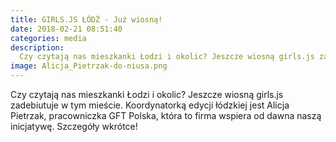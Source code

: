 ```yaml
---
title: GIRLS.JS ŁÓDŹ - Już wiosną!
date: 2018-02-21 08:51:40
categories: media
description:
  Czy czytają nas mieszkanki Łodzi i okolic? Jeszcze wiosną girls.js zadebiutuje w tym mieście. Koordynatorką edycji łódzkiej jest Alicja Pietrzak, pracowniczka GFT Polska, która to firma wspiera od dawna naszą inicjatywę. Szczegóły wkrótce!
image: Alicja_Pietrzak-do-niusa.png
---
```

Czy czytają nas mieszkanki Łodzi i okolic? Jeszcze wiosną girls.js zadebiutuje w tym mieście. Koordynatorką edycji łódzkiej jest Alicja Pietrzak, pracowniczka GFT Polska, która to firma wspiera od dawna naszą inicjatywę. Szczegóły wkrótce!

